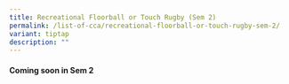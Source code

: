 ```yaml
---
title: Recreational Floorball or Touch Rugby (Sem 2)
permalink: /list-of-cca/recreational-floorball-or-touch-rugby-sem-2/
variant: tiptap
description: ""
---
```

<h4><strong>Coming soon in Sem 2</strong></h4>
<p></p>